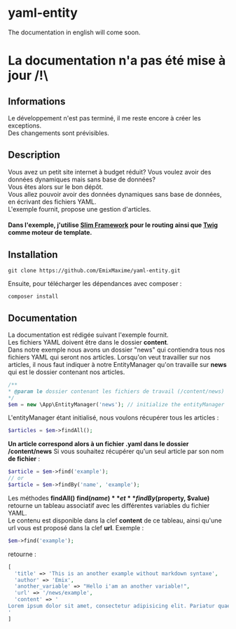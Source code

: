 # yaml-entity
The documentation in english will come soon.

# La documentation n'a pas été mise à jour /!\

## Informations
Le développement n'est pas terminé, il me reste encore à créer les exceptions. <br>
Des changements sont prévisibles.

## Description
Vous avez un petit site internet à budget réduit? Vous voulez avoir des données dynamiques mais sans base de données? <br>
Vous êtes alors sur le bon dépôt. <br>
Vous allez pouvoir avoir des données dynamiques sans base de données, en écrivant des fichiers YAML. <br>
L'exemple fournit, propose une gestion d'articles.

#### Dans l'exemple, j'utilise [Slim Framework](http://www.slimframework.com/ "Slim") pour le routing ainsi que [Twig](http://twig.sensiolabs.org/ "Twig") comme moteur de template.

## Installation
```
git clone https://github.com/EmixMaxime/yaml-entity.git
```
Ensuite, pour télécharger les dépendances avec composer :
```
composer install
```

## Documentation
La documentation est rédigée suivant l'exemple fournit. <br>
Les fichiers YAML doivent être dans le dossier **content**. <br>
Dans notre exemple nous avons un dossier "news" qui contiendra tous nos fichiers YAML qui seront nos articles.
Lorsqu'on veut travailler sur nos articles, il nous faut indiquer à notre EntityManager qu'on travaille sur **news** qui est le dossier contenant nos articles. <br>
```php
/**
* @param le dossier contenant les fichiers de travail (/content/news)
*/
$em = new \App\EntityManager('news'); // initialize the entityManager
```
L'entityManager étant initialisé, nous voulons récupérer tous les articles :
```php
$articles = $em->findAll();
```
**Un article correspond alors à un fichier .yaml dans le dossier /content/news**
Si vous souhaitez récupérer qu'un seul article par son nom **de fichier** : <br>
```php
$article = $em->find('example');
// or
$article = $em->findBy('name', 'example');
```
Les méthodes **findAll()** **find($name)** et **findBy($property, $value)** retourne un tableau associatif avec les différentes variables du fichier YAML. <br>
Le contenu est disponible dans la clef **content** de ce tableau, ainsi qu'une url vous est proposé dans la clef **url**.
Exemple :
```php
$em->find('example');
```
retourne : 
```php
[
  'title' => 'This is an another example without markdown syntaxe',
  'author' => 'Emix',
  'another_variable' => "Hello i'am an another variable!",
  'url' => '/news/example',
  'content' => '
Lorem ipsum dolor sit amet, consectetur adipisicing elit. Pariatur quaerat, vero maxime tempora tenetur fuga reiciendis, impedit ullam distinctio et consectetur! Consequuntur possimus earum, minima numquam perferendis obcaecati dicta ullam.
'
]
```


